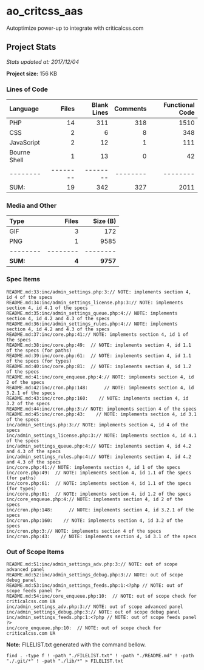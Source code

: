 # ao_critcss_aas
Autoptimize power-up to integrate with criticalcss.com

## Project Stats

*Stats updated at: 2017/12/04*

**Project size:** 156 KB

### Lines of Code

**Language**|**Files**|**Blank Lines**|**Comments**|**Functional Code**
:-------|-------:|-------:|-------:|-------:
PHP|14|311|318|1510
CSS|2|6|8|348
JavaScript|2|12|1|111
Bourne Shell|1|13|0|42
--------|--------|--------|--------|--------
SUM:|19|342|327|2011

### Media and Other

**Type**|**Files**|**Size (B)**
:-------|-------:|-------:
GIF|3|172
PNG|1|9585
--------|--------|--------
**SUM:**|**4**|**9757**

### Spec Items

```
README.md:33:inc/admin_settings.php:3:// NOTE: implements section 4, id 4 of the specs
README.md:34:inc/admin_settings_license.php:3:// NOTE: implements section 4, id 4.1 of the specs
README.md:35:inc/admin_settings_queue.php:4:// NOTE: implements section 4, id 4.2 and 4.3 of the specs
README.md:36:inc/admin_settings_rules.php:4:// NOTE: implements section 4, id 4.2 and 4.3 of the specs
README.md:37:inc/core.php:41:// NOTE: implements section 4, id 1 of the specs
README.md:38:inc/core.php:49:  // NOTE: implements section 4, id 1.1 of the specs (for paths)
README.md:39:inc/core.php:61:  // NOTE: implements section 4, id 1.1 of the specs (for types)
README.md:40:inc/core.php:81:  // NOTE: implements section 4, id 1.2 of the specs
README.md:41:inc/core_enqueue.php:4:// NOTE: implements section 4, id 2 of the specs
README.md:42:inc/cron.php:148:      // NOTE: implements section 4, id 3.2.1 of the specs
README.md:43:inc/cron.php:160:    // NOTE: implements section 4, id 3.2 of the specs
README.md:44:inc/cron.php:3:// NOTE: implements section 4 of the specs
README.md:45:inc/cron.php:43:    // NOTE: implements section 4, id 3.1 of the specs
inc/admin_settings.php:3:// NOTE: implements section 4, id 4 of the specs
inc/admin_settings_license.php:3:// NOTE: implements section 4, id 4.1 of the specs
inc/admin_settings_queue.php:4:// NOTE: implements section 4, id 4.2 and 4.3 of the specs
inc/admin_settings_rules.php:4:// NOTE: implements section 4, id 4.2 and 4.3 of the specs
inc/core.php:41:// NOTE: implements section 4, id 1 of the specs
inc/core.php:49:  // NOTE: implements section 4, id 1.1 of the specs (for paths)
inc/core.php:61:  // NOTE: implements section 4, id 1.1 of the specs (for types)
inc/core.php:81:  // NOTE: implements section 4, id 1.2 of the specs
inc/core_enqueue.php:4:// NOTE: implements section 4, id 2 of the specs
inc/cron.php:148:      // NOTE: implements section 4, id 3.2.1 of the specs
inc/cron.php:160:    // NOTE: implements section 4, id 3.2 of the specs
inc/cron.php:3:// NOTE: implements section 4 of the specs
inc/cron.php:43:    // NOTE: implements section 4, id 3.1 of the specs
```

### Out of Scope Items

```
README.md:51:inc/admin_settings_adv.php:3:// NOTE: out of scope advanced panel
README.md:52:inc/admin_settings_debug.php:3:// NOTE: out of scope debug panel
README.md:53:inc/admin_settings_feeds.php:1:<?php // NOTE: out of scope feeds panel ?>
README.md:54:inc/core_enqueue.php:10:  // NOTE: out of scope check for criticalcss.com UA
inc/admin_settings_adv.php:3:// NOTE: out of scope advanced panel
inc/admin_settings_debug.php:3:// NOTE: out of scope debug panel
inc/admin_settings_feeds.php:1:<?php // NOTE: out of scope feeds panel ?>
inc/core_enqueue.php:10:  // NOTE: out of scope check for criticalcss.com UA
```

**Note:** FILELIST.txt generated with the command bellow.

```
find . -type f ! -path "./FILELIST.txt" ! -path "./README.md" ! -path "./.git/*" ! -path "./lib/*" > FILELIST.txt
```